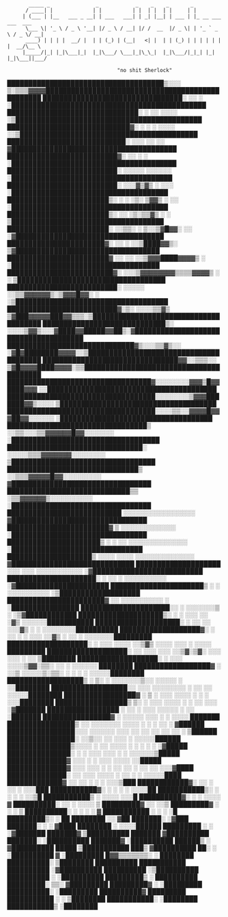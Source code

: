            _____ _               _            _    _    _       _                     
          / ____| |             | |          | |  | |  | |     | |                    
         | (___ | |__   ___ _ __| | ___   ___| | _| |__| | ___ | |_ __ ___   ___  ___ 
          \___ \| '_ \ / _ \ '__| |/ _ \ / __| |/ /  __  |/ _ \| | '_ ` _ \ / _ \/ __|
          ____) | | | |  __/ |  | | (_) | (__|   <| |  | | (_) | | | | | | |  __/\__ \
         |_____/|_| |_|\___|_|  |_|\___/ \___|_|\_\_|  |_|\___/|_|_| |_| |_|\___||___/

                                        "no shit Sherlock"

█████████████████████████████████████▒░░░ ▒░▒▒▒▓▓▓▓█████████████████████████████████████████████████
█████████████████████████████████░     ░░     ░      ░██████████████████████████████████████████████
███████████████████████████████░   ░ ░░   ░░░░        ░▒████████████████████████████████████████████
█████████████████████████████▓░    ░  ░  ░ ░░░░        ░░▒██████████████████████████████████████████
████████████████████████████░            ░░░ ░░          ░░ ▓███████████████████████████████████████
██████████████████████████▓░            ░░  ░             ░ ░███████████████████████████████████████
██████████████████████████░                    ░░░░░  ░░░░░░ ░██████████████████████████████████████
██████████████████████████░                   ░░░▓▒▓▒  ░ ░░░  ░█████████████████████████████████████
████████████████████████▒░          ░       ░ ░▒░ ▒▓▓▒ ░   ░░ ░█████████████████████████████████████
████████████████████████▒░                   ░░ ░▒░▒▒▓▒   ░  ░ ▒████████████████████████████████████
████████████████████████░             ░░▒▒░  ░ ▒░░▒▓█▓▓░   ░░  ░▓███████████████████████████████████
███████████████████████▓░              ░░   ░ ░░▒████▓▓▒░       ▒▓██████████████████████████████████
████████████████████████▓          ░░ ░░ ░░▒▓▓▓████▓▓▓▓▒  ░     ░███████████████████████████████████
█████████████████████████▓░        ░░░▒▓▓▓▓▓▓▓▓▒▒▒▒▓▓▓▓▒    ░ ░ ▒███████████████████████████████████
██████████████████████████░     ░░░░░ ░░▒▒▓▓▓▓▓▓▒░▒▓▓▓█▓▓░  ░ ░▒████████████████████████████████████
██████████████████████████▓░▒░  ░░░░▒▒▓▒  ▒▓███▓▓▓▓▓███▓▓▒▒▒░▒██████████████████████████████████████
█████████████████████████████▒░ ░░░░▒▓▓▒░░░▓████▓▓█████▓▓██▒░▓██████████████████████████████████████
██████████████████████████████▓▒░░░▒▒▓▒░░ ░▓█▓████████▓▓▓▓░░▒███████████████████████████████████████
████████████████████████████████▓▓░░▒▒▒░░ ▒▓█▓▓▓▓████▓▓▓▓░▒▒████████████████████████████████████████
██████████████████████████████████▓░░░░░░░░▓▓▓▒█▓▓████▓▓▓ ░░████████████████████████████████████████
███████████████████████████████████░░░░░░░░▒▓▓▓███████▓▓▒░░░░ ▒█████████████████████████████████████
███████████████████████████████████░░░░▒▒░░▓▓▓▓█▓▓▓██▓▓░░░░░░  ░████████████████████████████████████
█████████████████████████████████▒  ░░▒▒░░░▒▒▓▓▓▓▓▓█▓▓░░░░░░░   ░███████████████████████████████████
████████████████████████████████░     ░░░░░▒▒▒▓▓▓▓▓▓▓░░░░░░░░    ▒██████████████████████████████████
███████████████████████████████▒       ░░▒▒▒▓▓▓▓▓█▓▓░░░░░░░░░     ▓█████████████████████████████████
█████████████████████████████▒▒          ░▒▒▓▓▓▓▓▓▒░░░░░░░░░░     ░█████████████████████████████████
███████████████████████████                ░░░░░░░░░░░░░░░░░       ▓████████████████████████████████
████████████████████████▓    ▒                ░░░░░░░░░░░░░        ░████████████████████████████████
██████████████████████▒      ░ ░     ░░     ░░░░░░░░░░░░░░          ░███████████████████████████████
████████████████████▒       ░░░░      ░░░░ ░░░░░░░░░░░░░░             ▓█████████████████████████████
████████████████████         ░░░       ░░░  ░░░░░░░░░░░                 ░▓██████████████████████████
█████████████████████░       ░ ░░       ░  ░░░░░░░░░░                       ░▓██████████████████████
██████████████████████▒   ░   ░          ░░░░░░░░░░                            ░▒███████████████████
███████████████████████▓         ░░     ░░░░░░░░░░                        ░        ░████████████████
█████████████████████░░      ░           ░░░░░░░▒                               ░    ░▒▓████████████
████████████████████▒░  ░    ░      ░░░ ░░   ░▓▒                                   ░░░░░░███████████
████████████████████░  ░    ░░        ░░  ░░░▓▒                  ░           ░    ░░░░░░░░██████████
███████████████████▓░  ░   ░░ ░ ░  ░░░    ░░▓▒                          ░  ░░     ░ ░░░░░░░█████████
███████████████████░  ░   ░░░    ░░░░   ░░▒▓▒                    ░░░░     ░░░       ░ ░░░░ █████████
███████████████████░ ░░  ░░░    ░░░ ░░▒▓░▒▓░                             ░░░      ░░░ ░ ░░ ▒████████
███████████████████░ ░  ░░░     ░░░░▒▓▓░▒▒░                             ░░        ░ ░░░░░░  ████████
██████████████████▓ ░  ░░▒      ░░░░░▒░▒▒░                              ░ ░       ░ ░  ░░░░░████████
██████████████████▒ ░  ▒░ ░    ░░░░░░░▒░░                                        ░░░░░ ░  ░░████████
██████████████████░░  ░░░      ░░░░░░░░                                 ░        ░░ ░░ ░░░░░████████
█████████████████▓ ░  ▒  ░   ░░░  ░░░░                                           ░  ░  ░ ░░░████████
█████████████████▒   ▒░ ░    ░░░ ░░░░                     ░             ░       ░░   ░░░   ░▓███████
█████████████████ ░ ░░ ░   ░░░  ░░░░░                                                 ░ ░░  ░███████
████████████████▓  ░     ░░░░░  ░░░                        ░                     ░      ░░░░ ███████
████████████████▒ ░░  ░░░░░░░  ░░░░                     ░       ░                   ░  ░░ ░  ▓██████
████████████████░░░  ░░░░░░    ░░░                       ░░  ░░                  ░░ ░░ ░░  ░ ▒██████
████████████████░ ░░▒░░  ░░   ░░░                                ░                       ░░░░░██████
███████████████▒░░░░ ░  ░░   ░░░░                          ░  ░                     ░   ░  ░ ░▓█████
███████████████░   ░ ░ ░░░   ░░░                          ░ ░                           ░░░░░░▒█████
██████████████▓    ░░░   ░ ░ ░░░                                                        ░░░░ ░░█████
██████████████▓    ░░░  ░░░ ░ ░                             ░░  ░░               ░   ░░ ░░  ░░░▓████
██████████████░     ░░ ░░░ ░░░░                             ░ ░░                    ░    ░ ░░░░░████
█████████████▓          ░░     ░░                                  ░         ░             ░ ░░░▒███
████████████▓░                 ░░                              ░                    ░░    ░   ░░░███
███████████▓░                                                  ░                    ░     ░ ░ ░░░░██
███████████▒░                                                  ░                      ░  ░    ░ ░░▒█
███████████▒                                                                             ░ ░░░░ ░░░█
██████████▓░                                                                             ░ ░  ░░░░ ▓
██████████░                                                                             ░░ ░  ░░░░ ▒
█████████▓                                                                           ░░          ░░▒
█████████▓                                                                                ░   ░ ░  ▒
██████████░                                                     ░                        ░   ░ ░   ▓
███████████                                                                           ░   ░     ░ ░█
█████████▒░                                                                                  ░    ██
████████                                                                                     ░░  ▓██
███████░                                                                                       ░▓███
███████░                                                                                ░   ░  ▓████
████████                                                                       ░          ░░░░██████
█████████                                                                            ░   ░ ░▓███████
███████▓                                                                                 ▒██████████
███████                                                                                  ▓██████████
███████░                                                                                 ░██████████
███████▓                                                                                 ░██████████
██████▒                                                               ░                  ▓██████████
█████                                                                                   ▒███████████
███▒                                                                                     ▓██████████
██░                                                                  ░                   ░██████████
▓                                                                                         ░█████████
█▓▓▒▒▒▒▒▒▒░                                                                         ░       ████████
██████████░                                                                                ▒████████
██████████                                                                               ███████████
██████████                                                                              ░▓██████████
██████████                                                                              ░▒██████████
██████████                                                                             ░ ░██████████
█████████▒                                                   ░                            ██████████
█████████░                                                   ▒▒░                          ▓█████████
█████████▓                                                    ░                           ░█████████
██████████░                                                                               ░█████████
██████████▓                                                                                █████████
███████████                                                                          ░   ░ ▒████████
███████████░                                                                               ░████████
███████████▒                                                                               ░████████      
                                                                                                                                              
                                                                                                                                              
                                                                                                                                              
                                                                                                                                              
                                                                                                                                              
                                                                                                                                              
                                                                                                                                              
